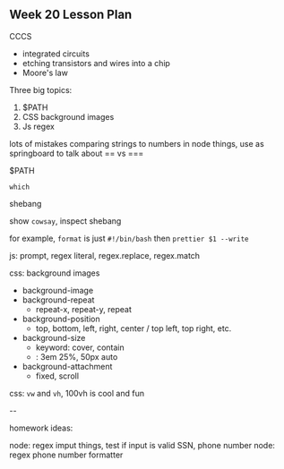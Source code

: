 ## Week 20 Lesson Plan

CCCS
- integrated circuits
- etching transistors and wires into a chip
- Moore's law

Three big topics:

1. $PATH
2. CSS background images
3. Js regex


lots of mistakes comparing strings to numbers in node things, use as springboard to talk about == vs ===

$PATH

`which`

shebang

show `cowsay`, inspect shebang

for example, `format` is just `#!/bin/bash` then `prettier $1 --write`

js: prompt, regex literal, regex.replace, regex.match

css: background images
  - background-image
  - background-repeat
    - repeat-x, repeat-y, repeat
  - background-position
    - top, bottom, left, right, center / top left, top right, etc.
  - background-size
    - keyword: cover, contain
    - <width> <height>: 3em 25%, 50px auto 
  - background-attachment
    - fixed, scroll

css: `vw` and `vh`, 100vh is cool and fun


--

homework ideas:

node: regex imput things, test if input is valid SSN, phone number
node: regex phone number formatter



